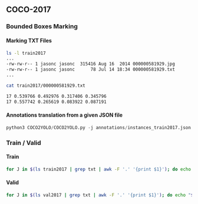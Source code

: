## COCO-2017

### Bounded Boxes Marking

#### Marking TXT Files

```bash
ls -l train2017
...
-rw-rw-r-- 1 jasonc jasonc  315416 Aug 16  2014 000000581929.jpg
-rw-rw-r-- 1 jasonc jasonc      78 Jul 14 18:34 000000581929.txt
...
```

```bash
cat train2017/000000581929.txt
```

```bash
17 0.539766 0.492976 0.317406 0.345796
17 0.557742 0.265619 0.083922 0.087191
```

#### Annotations translation from a given JSON file

```python
python3 COCO2YOLO/COCO2YOLO.py -j annotations/instances_train2017.json -o train2017
```

### Train / Valid

#### Train

```bash
for J in $(ls train2017 | grep txt | awk -F '.' '{print $1}'); do echo "$(pwd)/train2017/${J}.jpg" ; done | tee train.txt
```

#### Valid

```bash
for J in $(ls val2017 | grep txt | awk -F '.' '{print $1}'); do echo "$(pwd)/val2017/${J}.jpg" ; done | tee valid.txt
```

